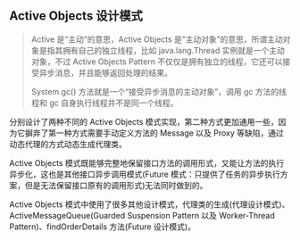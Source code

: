 ## Active Objects 设计模式

> Active 是“主动”的意思，Active Objects 是“主动对象”的意思，所谓主动对象是指其拥有自己的独立线程，比如 java.lang.Thread
> 实例就是一个主动对象，不过 Active Objects Pattern 不仅仅是拥有独立的线程，它还可以接受异步消息，并且能够返回处理的结果。
>
> System.gc() 方法就是一个“接受异步消息的主动对象”，调用 gc 方法的线程和 gc 自身执行线程并不是同一个线程。

分别设计了两种不同的 Active Objects 模式实现，第二种方式更加通用一些，因为它摒弃了第一种方式需要手动定义方法的 Message 以及
Proxy 等缺陷，通过动态代理的方式动态生成代理类。

Active Objects 模式既能够完整地保留接口方法的调用形式，又能让方法的执行异步化，这也是其他接口异步调用模式(Future
模式：只提供了任务的异步执行方案，但是无法保留接口原有的调用形式)无法同时做到的。

Active Objects 模式中使用了很多其他设计模式，代理类的生成(代理设计模式)、ActiveMessageQueue(Guarded Suspension Pattern 以及
Worker-Thread Pattern)、findOrderDetails 方法(Future 设计模式)。